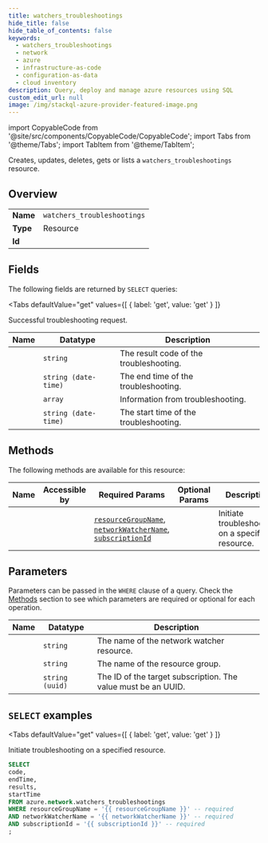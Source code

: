 ```yaml
--- 
title: watchers_troubleshootings
hide_title: false
hide_table_of_contents: false
keywords:
  - watchers_troubleshootings
  - network
  - azure
  - infrastructure-as-code
  - configuration-as-data
  - cloud inventory
description: Query, deploy and manage azure resources using SQL
custom_edit_url: null
image: /img/stackql-azure-provider-featured-image.png
---
```


import CopyableCode from '@site/src/components/CopyableCode/CopyableCode';
import Tabs from '@theme/Tabs';
import TabItem from '@theme/TabItem';

Creates, updates, deletes, gets or lists a <code>watchers_troubleshootings</code> resource.

## Overview
<table><tbody>
<tr><td><b>Name</b></td><td><code>watchers_troubleshootings</code></td></tr>
<tr><td><b>Type</b></td><td>Resource</td></tr>
<tr><td><b>Id</b></td><td><CopyableCode code="azure.network.watchers_troubleshootings" /></td></tr>
</tbody></table>

## Fields

The following fields are returned by `SELECT` queries:

<Tabs
    defaultValue="get"
    values={[
        { label: 'get', value: 'get' }
    ]}
>
<TabItem value="get">

Successful troubleshooting request.

<table>
<thead>
    <tr>
    <th>Name</th>
    <th>Datatype</th>
    <th>Description</th>
    </tr>
</thead>
<tbody>
<tr>
    <td><CopyableCode code="code" /></td>
    <td><code>string</code></td>
    <td>The result code of the troubleshooting.</td>
</tr>
<tr>
    <td><CopyableCode code="endTime" /></td>
    <td><code>string (date-time)</code></td>
    <td>The end time of the troubleshooting.</td>
</tr>
<tr>
    <td><CopyableCode code="results" /></td>
    <td><code>array</code></td>
    <td>Information from troubleshooting.</td>
</tr>
<tr>
    <td><CopyableCode code="startTime" /></td>
    <td><code>string (date-time)</code></td>
    <td>The start time of the troubleshooting.</td>
</tr>
</tbody>
</table>
</TabItem>
</Tabs>

## Methods

The following methods are available for this resource:

<table>
<thead>
    <tr>
    <th>Name</th>
    <th>Accessible by</th>
    <th>Required Params</th>
    <th>Optional Params</th>
    <th>Description</th>
    </tr>
</thead>
<tbody>
<tr>
    <td><a href="#get"><CopyableCode code="get" /></a></td>
    <td><CopyableCode code="select" /></td>
    <td><a href="#parameter-resourceGroupName"><code>resourceGroupName</code></a>, <a href="#parameter-networkWatcherName"><code>networkWatcherName</code></a>, <a href="#parameter-subscriptionId"><code>subscriptionId</code></a></td>
    <td></td>
    <td>Initiate troubleshooting on a specified resource.</td>
</tr>
</tbody>
</table>

## Parameters

Parameters can be passed in the `WHERE` clause of a query. Check the [Methods](#methods) section to see which parameters are required or optional for each operation.

<table>
<thead>
    <tr>
    <th>Name</th>
    <th>Datatype</th>
    <th>Description</th>
    </tr>
</thead>
<tbody>
<tr id="parameter-networkWatcherName">
    <td><CopyableCode code="networkWatcherName" /></td>
    <td><code>string</code></td>
    <td>The name of the network watcher resource.</td>
</tr>
<tr id="parameter-resourceGroupName">
    <td><CopyableCode code="resourceGroupName" /></td>
    <td><code>string</code></td>
    <td>The name of the resource group.</td>
</tr>
<tr id="parameter-subscriptionId">
    <td><CopyableCode code="subscriptionId" /></td>
    <td><code>string (uuid)</code></td>
    <td>The ID of the target subscription. The value must be an UUID.</td>
</tr>
</tbody>
</table>

## `SELECT` examples

<Tabs
    defaultValue="get"
    values={[
        { label: 'get', value: 'get' }
    ]}
>
<TabItem value="get">

Initiate troubleshooting on a specified resource.

```sql
SELECT
code,
endTime,
results,
startTime
FROM azure.network.watchers_troubleshootings
WHERE resourceGroupName = '{{ resourceGroupName }}' -- required
AND networkWatcherName = '{{ networkWatcherName }}' -- required
AND subscriptionId = '{{ subscriptionId }}' -- required
;
```
</TabItem>
</Tabs>
